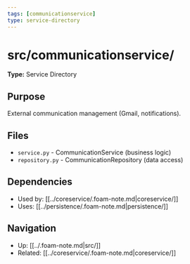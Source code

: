 ```yaml
---
tags: [communicationservice]
type: service-directory
---
```


# src/communicationservice/

**Type:** Service Directory

## Purpose
External communication management (Gmail, notifications).

## Files
- `service.py` - CommunicationService (business logic)
- `repository.py` - CommunicationRepository (data access)

## Dependencies
- Used by: [[../coreservice/.foam-note.md|coreservice/]]
- Uses: [[../persistence/.foam-note.md|persistence/]]

## Navigation
- Up: [[../.foam-note.md|src/]]
- Related: [[../coreservice/.foam-note.md|coreservice/]]
